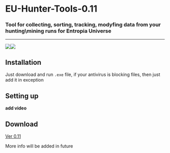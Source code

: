 # EU-Hunter-Tools-0.11
### Tool for collecting, sorting, tracking, modyfing data from your hunting\mining runs for Entropia Universe
____
![](https://img.shields.io/badge/version-v0.11.0-blue)![](https://img.shields.io/badge/.NET-4.8%2B-green)
## Installation
Just download and run `.exe` file, if your antivirus is blocking files, then just add it in 
exception
## Setting up
__add video__

## Download
[Ver 0.11]()

More info will be added in future

